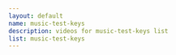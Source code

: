 ```yaml
--- 
layout: default
name: music-test-keys
description: videos for music-test-keys list
list: music-test-keys
---
```


<div class="player">
<div id="player"><!-- "https://www.youtube.com/watch?v={{site.data.lists[page.list][0]}}" --></div>
</div>


